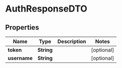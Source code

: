 

# AuthResponseDTO


## Properties

| Name | Type | Description | Notes |
|------------ | ------------- | ------------- | -------------|
|**token** | **String** |  |  [optional] |
|**username** | **String** |  |  [optional] |



